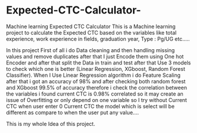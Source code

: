 # Expected-CTC-Calculator-
Machine learning Expected CTC Calculator 
This is a Machine learning project to calculate the Expected CTC based on the variables like total experience, work experience in fields, graduation year, Type : Pg/UG etc..... 

In this project First of all i do Data cleaning and then handling missing values and remove duplicates after that I just Encode them using One hot Encoder and after that split the Data in train and test after that Use 3 models to check which one is better (Linear Regression, XGboost, Random Forest Classifier). When I Use Linear Regression algorithm i do Feature Scaling after that i got an accuracy of 98% and after checking both random forest and XGboost 99.5% of accuracy therefore i check the correlation between the variables i found current CTC is 0.98% correlated so it may create an issue of Overfitting or only depend on one variable so I try without Current CTC when user enter 0 Current CTC the model which is select will be different as compare to when the user put any value.... 

This is my whole Idea of this project.
